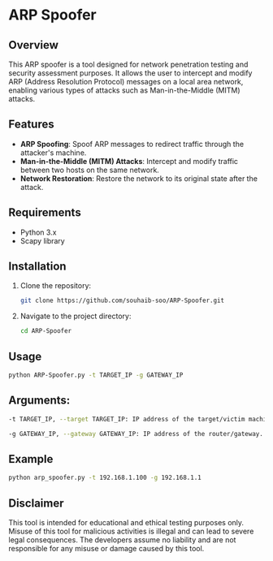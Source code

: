 # ARP Spoofer

## Overview
This ARP spoofer is a tool designed for network penetration testing and security assessment purposes. It allows the user to intercept and modify ARP (Address Resolution Protocol) messages on a local area network, enabling various types of attacks such as Man-in-the-Middle (MITM) attacks.

## Features
- **ARP Spoofing**: Spoof ARP messages to redirect traffic through the attacker's machine.
- **Man-in-the-Middle (MITM) Attacks**: Intercept and modify traffic between two hosts on the same network.
- **Network Restoration**: Restore the network to its original state after the attack.

## Requirements
- Python 3.x
- Scapy library

## Installation
1. Clone the repository:
    ```bash
    git clone https://github.com/souhaib-soo/ARP-Spoofer.git
    ```
2. Navigate to the project directory:
    ```bash
    cd ARP-Spoofer
    ```

## Usage
```bash
python ARP-Spoofer.py -t TARGET_IP -g GATEWAY_IP
```
## Arguments:
```bash
-t TARGET_IP, --target TARGET_IP: IP address of the target/victim machine.

-g GATEWAY_IP, --gateway GATEWAY_IP: IP address of the router/gateway.
```
## Example
```bash
python arp_spoofer.py -t 192.168.1.100 -g 192.168.1.1
```
## Disclaimer
This tool is intended for educational and ethical testing purposes only. Misuse of this tool for malicious activities is illegal and can lead to severe legal consequences. The developers assume no liability and are not responsible for any misuse or damage caused by this tool.
